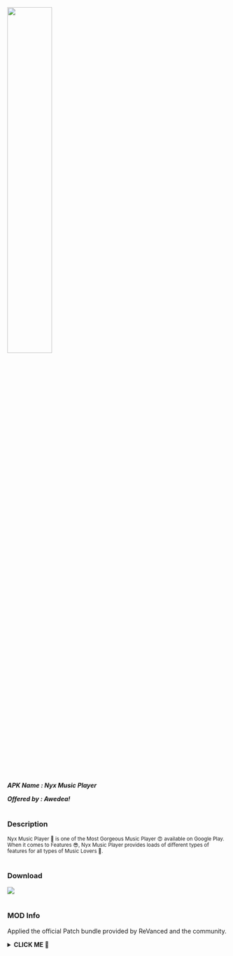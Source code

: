 <img src="https://is.gd/UCYjCX" style="width: 45%">

***APK Name : Nyx Music Player***

***Offered by : Awedea!***

#

### Description
<sub>
Nyx Music Player 👻 is one of the Most Gorgeous Music Player 😍 available on Google Play. When it comes to Features 😎, Nyx Music Player provides loads of different types of features for all types of Music Lovers 💞.
</sub>

#

### Download
[![](https://img.shields.io/badge/dynamic/json?label=Nyx%20Music%20Player&color=black&labelColor=black&style=for-the-badge&query=%24%5B"com.awedea.nyx.apk"%5D&url=https%3A%2F%2Fis.gd%2F2wPvAM)](https://is.gd/uNwGd7)

#

### MOD Info
Applied the official Patch bundle provided by ReVanced and the community.

<details><summary><b> CLICK ME 🥺 </b></summary>

> <sub> Unlocks all pro features. </sub>

</details>
